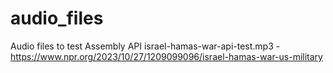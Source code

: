 # audio_files
Audio files to test Assembly API
israel-hamas-war-api-test.mp3 - https://www.npr.org/2023/10/27/1209099096/israel-hamas-war-us-military

